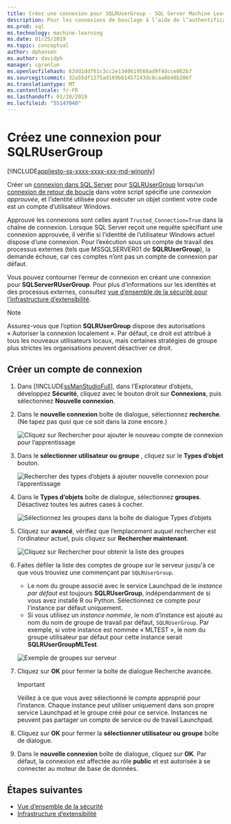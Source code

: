 ```yaml
---
title: Créez une connexion pour SQLRUserGroup - SQL Server Machine Learning Services
description: Pour les connexions de bouclage à l’aide de l’authentification implicite, créez une connexion dans SQL Server pour SQLRUserGroup, afin qu’un compte de travail permettre se connecter au serveur, pour la conversion d’identité à l’utilisateur appelant.
ms.prod: sql
ms.technology: machine-learning
ms.date: 01/25/2019
ms.topic: conceptual
author: dphansen
ms.author: davidph
manager: cgronlun
ms.openlocfilehash: 62dd1ddf61c3cc2e1340619566ad9f4dcce062b7
ms.sourcegitcommit: 32a55df1275ad169bb1457243dc8caa8b48b206f
ms.translationtype: MT
ms.contentlocale: fr-FR
ms.lasthandoff: 01/28/2019
ms.locfileid: "55147040"
---
```

# <a name="create-a-login-for-sqlrusergroup"></a>Créez une connexion pour SQLRUserGroup
[!INCLUDE[appliesto-ss-xxxx-xxxx-xxx-md-winonly](../../includes/appliesto-ss-xxxx-xxxx-xxx-md-winonly.md)]

Créer un [connexion dans SQL Server](https://docs.microsoft.com/sql/relational-databases/security/authentication-access/create-a-login) pour [SQLRUserGroup](../concepts/security.md#sqlrusergroup) lorsqu’un [connexion de retour de boucle](../../advanced-analytics/concepts/security.md#implied-authentication) dans votre script spécifie une *connexion approuvée*, et l’identité utilisée pour exécuter un objet contient votre code est un compte d’utilisateur Windows.

Approuvé les connexions sont celles ayant `Trusted_Connection=True` dans la chaîne de connexion. Lorsque SQL Server reçoit une requête spécifiant une connexion approuvée, il vérifie si l’identité de l’utilisateur Windows actuel dispose d’une connexion. Pour l’exécution sous un compte de travail des processus externes (tels que MSSQLSERVER01 de **SQLRUserGroup**), la demande échoue, car ces comptes n’ont pas un compte de connexion par défaut.

Vous pouvez contourner l’erreur de connexion en créant une connexion pour **SQLServerRUserGroup**. Pour plus d’informations sur les identités et des processus externes, consultez [vue d’ensemble de la sécurité pour l’infrastructure d’extensibilité](../concepts/security.md).

> [!Note]
> Assurez-vous que l’option **SQLRUserGroup** dispose des autorisations « Autoriser la connexion localement ». Par défaut, ce droit est attribué à tous les nouveaux utilisateurs locaux, mais certaines stratégies de groupe plus strictes les organisations peuvent désactiver ce droit.

## <a name="create-a-login"></a>Créer un compte de connexion

1. Dans [!INCLUDE[ssManStudioFull](../../includes/ssmanstudiofull-md.md)], dans l’Explorateur d’objets, développez **Sécurité**, cliquez avec le bouton droit sur **Connexions**, puis sélectionnez **Nouvelle connexion**.

2. Dans le **nouvelle connexion** boîte de dialogue, sélectionnez **recherche**. (Ne tapez pas quoi que ce soit dans la zone encore.)
    
     ![Cliquez sur Rechercher pour ajouter le nouveau compte de connexion pour l’apprentissage](media/implied-auth-login1.png "cliquez sur Rechercher pour ajouter nouvelle connexion pour l’apprentissage")

3. Dans le **sélectionner utilisateur ou groupe** , cliquez sur le **Types d’objet** bouton.

     ![Rechercher des types d’objets à ajouter nouvelle connexion pour l’apprentissage](media/implied-auth-login2.png "rechercher des types d’objets à ajouter nouvelle connexion pour l’apprentissage")

4. Dans le **Types d’objets** boîte de dialogue, sélectionnez **groupes**. Désactivez toutes les autres cases à cocher.

     ![Sélectionnez les groupes dans la boîte de dialogue Types d’objets](media/implied-auth-login3.png "sélectionner des groupes dans la boîte de dialogue Types d’objets")

4. Cliquez sur **avancé**, vérifiez que l’emplacement auquel rechercher est l’ordinateur actuel, puis cliquez sur **Rechercher maintenant**.

     ![Cliquez sur Rechercher pour obtenir la liste des groupes](media/implied-auth-login4.png "cliquez sur Rechercher pour obtenir la liste des groupes")

5. Faites défiler la liste des comptes de groupe sur le serveur jusqu'à ce que vous trouviez une commençant par `SQLRUserGroup`.
    
    + Le nom du groupe associé avec le service Launchpad de le _instance par défaut_ est toujours **SQLRUserGroup**, indépendamment de si vous avez installé R ou Python. Sélectionnez ce compte pour l’instance par défaut uniquement.
    + Si vous utilisez un _instance nommée_, le nom d’instance est ajouté au nom du nom de groupe de travail par défaut, `SQLRUserGroup`. Par exemple, si votre instance est nommée « MLTEST », le nom du groupe utilisateur par défaut pour cette instance serait **SQLRUserGroupMLTest**.
 
    ![Exemple de groupes sur serveur](media/implied-auth-login5.png "exemples de groupes sur le serveur")
   
5. Cliquez sur **OK** pour fermer la boîte de dialogue Recherche avancée.

    > [!IMPORTANT]
    > Veillez à ce que vous avez sélectionné le compte approprié pour l’instance. Chaque instance peut utiliser uniquement dans son propre service Launchpad et le groupe créé pour ce service. Instances ne peuvent pas partager un compte de service ou de travail Launchpad.

6. Cliquez sur **OK** pour fermer la **sélectionner utilisateur ou groupe** boîte de dialogue.

7. Dans le **nouvelle connexion** boîte de dialogue, cliquez sur **OK**. Par défaut, la connexion est affectée au rôle **public** et est autorisée à se connecter au moteur de base de données.

## <a name="next-steps"></a>Étapes suivantes

+ [Vue d’ensemble de la sécurité](../concepts/security.md)
+ [Infrastructure d’extensibilité](../concepts/extensibility-framework.md)

